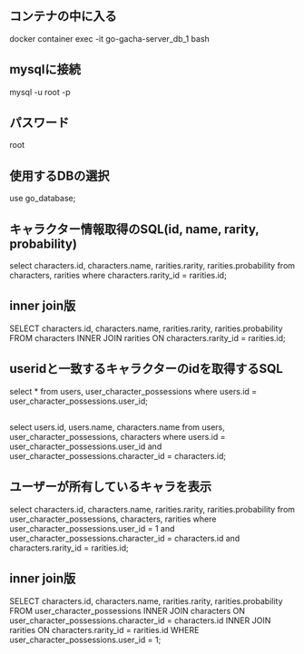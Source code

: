 ## コンテナの中に入る
docker container exec -it go-gacha-server_db_1 bash

## mysqlに接続
mysql -u root -p

## パスワード
root

## 使用するDBの選択
use go_database;

## キャラクター情報取得のSQL(id, name, rarity, probability)
select characters.id, characters.name, rarities.rarity, rarities.probability from characters, rarities where characters.rarity_id = rarities.id;

## inner join版
SELECT
 characters.id, characters.name, rarities.rarity, rarities.probability
FROM characters
INNER JOIN rarities
ON characters.rarity_id = rarities.id;

## useridと一致するキャラクターのidを取得するSQL
select * from users, user_character_possessions where users.id = user_character_possessions.user_id;

##
select users.id, users.name, characters.name from users, user_character_possessions, characters where users.id = user_character_possessions.user_id and user_character_possessions.character_id = characters.id;

## ユーザーが所有しているキャラを表示
select characters.id, characters.name, rarities.rarity, rarities.probability from user_character_possessions, characters, rarities where user_character_possessions.user_id = 1 and user_character_possessions.character_id = characters.id and characters.rarity_id = rarities.id;

## inner join版
SELECT characters.id, characters.name, rarities.rarity, rarities.probability
FROM user_character_possessions
INNER JOIN characters
ON user_character_possessions.character_id = characters.id
INNER JOIN rarities
ON characters.rarity_id = rarities.id
WHERE user_character_possessions.user_id = 1;
